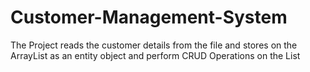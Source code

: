 # Customer-Management-System
The Project reads the customer details from the file and stores on the ArrayList as an entity object and perform CRUD Operations on the List

